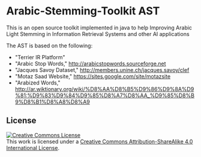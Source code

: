 # Arabic-Stemming-Toolkit AST
This is an open source toolkit implemented in java to help Improving Arabic Light Stemming in Information Retrieval Systems and other AI applications

The AST is based  on the following:
  - "Terrier IR Platform"
  - "Arabic Stop Words," http://arabicstopwords.sourceforge.net
  - "Jacques Savoy Dataset," http://members.unine.ch/jacques.savoy/clef
  - "Motaz Saad Website," https://sites.google.com/site/motazsite
  - "Arabized Words," http://ar.wiktionary.org/wiki/%D8%AA%D8%B5%D9%86%D9%8A%D9%81:%D9%83%D9%84%D9%85%D8%A7%D8%AA_%D9%85%D8%B9%D8%B1%D8%A8%D8%A9

License
----
<a rel="license" href="http://creativecommons.org/licenses/by-sa/4.0/"><img alt="Creative Commons License" style="border-width:0" src="https://i.creativecommons.org/l/by-sa/4.0/88x31.png" /></a><br />This work is licensed under a <a rel="license" href="http://creativecommons.org/licenses/by-sa/4.0/">Creative Commons Attribution-ShareAlike 4.0 International License</a>.
